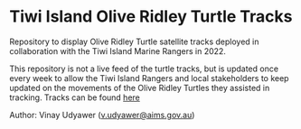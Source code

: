 # Tiwi Island Olive Ridley Turtle Tracks
Repository to display Olive Ridley Turtle satellite tracks deployed in collaboration with the Tiwi Island Marine Rangers in 2022.

This repository is not a live feed of the turtle tracks, but is updated once every week to allow the Tiwi Island Rangers and local stakeholders to keep updated on the movements of the Olive Ridley Turtles they assisted in tracking. Tracks can be found [here](https://vinayudyawer.github.io/TurtleANIBOS/index.html)


Author: Vinay Udyawer (v.udyawer@aims.gov.au)
